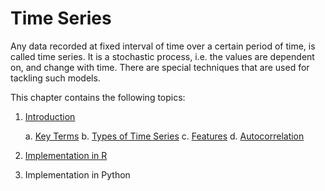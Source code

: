 # Time Series

Any data recorded at fixed interval of time over a certain period of time, is called time series. It is a stochastic process, i.e. the values are dependent on, and change with time. There are special techniques that are used for tackling such models.

This chapter contains the following topics:

1. [Introduction](11-TimeSeries/Introduction.md)

    a. [Key Terms](11-TimeSeries/Introduction.md#key-terms)
    b. [Types of Time Series](11-TimeSeries/Introduction.md#types-of-time-series)
    c. [Features](11-TimeSeries/Introduction.md#features-of-time-series)
    d. [Autocorrelation](11-TimeSeries/Introduction.md#autocorrelation)
2. [Implementation in R](Time%20Series%20In%20R.md)
3. Implementation in Python
